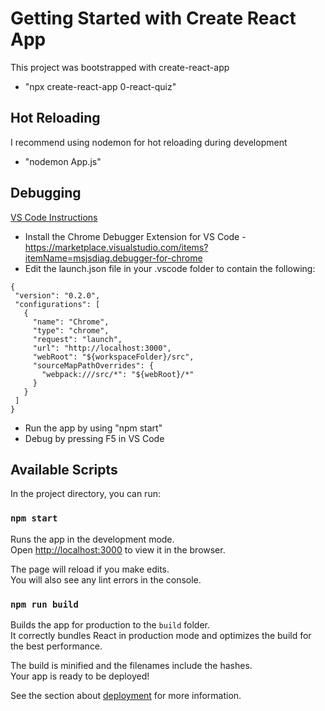 # Getting Started with Create React App

This project was bootstrapped with create-react-app
 - "npx create-react-app 0-react-quiz"


## Hot Reloading

I recommend using nodemon for hot reloading during development
 - "nodemon App.js"

## Debugging

[VS Code Instructions](https://create-react-app.dev/docs/setting-up-your-editor/#debugging-in-the-editor)
 - Install the Chrome Debugger Extension for VS Code - https://marketplace.visualstudio.com/items?itemName=msjsdiag.debugger-for-chrome
 - Edit the launch.json file in your .vscode folder to contain the following:

 ```
 {
  "version": "0.2.0",
  "configurations": [
    {
      "name": "Chrome",
      "type": "chrome",
      "request": "launch",
      "url": "http://localhost:3000",
      "webRoot": "${workspaceFolder}/src",
      "sourceMapPathOverrides": {
        "webpack:///src/*": "${webRoot}/*"
      }
    }
  ]
}
```
 - Run the app by using "npm start"
 - Debug by pressing F5 in VS Code

## Available Scripts

In the project directory, you can run:

### `npm start`

Runs the app in the development mode.\
Open [http://localhost:3000](http://localhost:3000) to view it in the browser.

The page will reload if you make edits.\
You will also see any lint errors in the console.

### `npm run build`

Builds the app for production to the `build` folder.\
It correctly bundles React in production mode and optimizes the build for the best performance.

The build is minified and the filenames include the hashes.\
Your app is ready to be deployed!

See the section about [deployment](https://facebook.github.io/create-react-app/docs/deployment) for more information.
